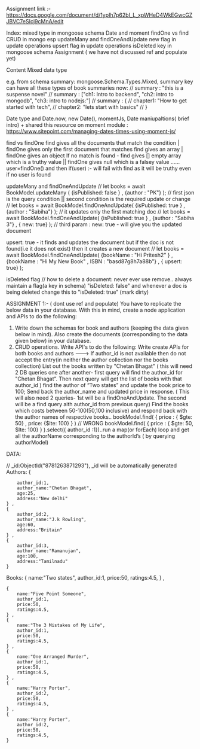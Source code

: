 Assignment link :- https://docs.google.com/document/d/1ypIh7p62bI_L_xpWHeD4WkEGwcGZJBVC7eSIcj9cMnA/edit

Index: 
mixed type in mongoose schema
Date and moment
findOne vs find
CRUD in mongo 
esp updateMany and findOneAndUpdate
new flag in update operations
upsert flag in update operations
isDeleted key in mongoose schema
Assignment ( we have not discussed ref and populate yet)

Content
Mixed data type

e.g. from schema
summary: mongoose.Schema.Types.Mixed,
summary key can have all these types of book summaries now:
    // summary : "this is a suspense novel"
    //  summary : ["ch1: Intro to backend", "ch2: intro to mongodb", "ch3: intro to nodejs:"]
    // summary : { 
    //              chapter1: "How to get started with tech",
    //              chapter2: "lets start with basics"
    //             }



Date type and Date.now, new Date(), momentJs,
Date maniupaltions( brief intro) + shared this resource on moment module : https://www.sitepoint.com/managing-dates-times-using-moment-js/ 

find vs findOne
find gives all the documents that match the condition | findOne gives only the first document that matches
find gives an array | findOne gives an object
If no match is found -  find gives [] empty array which is a truthy value  || findOne gives null which is a falsey value …… user=findOne()  and then if(user)  :- will fail with find as it will be truthy even if no user is found


updateMany and findOneAndUpdate
//   let books = await BookModel.updateMany (  {isPublished: false } ,  {author : "PK"}   );  // first json is the query condition  || second condition is the required update or change
//   let books = await BookModel.findOneAndUpdate(  {isPublished: true } ,  {author : "Sabiha"}   );  // it updates only the first matching doc
//   let books = await BookModel.findOneAndUpdate(  {isPublished: true } ,  {author : "Sabiha 3"} , { new: true}  );  // third param : new: true - will give you the updated document
  
upsert: true - it finds and updates the document but if the doc is not found(i.e it does not exist) then it creates a new document
// let books = await BookModel.findOneAndUpdate(  {bookName : "Hi Pritesh2" } ,  {bookName : "Hi My New Book" , ISBN : "basd87g8h7a88b"} , { upsert: true}  );  

isDeleted flag
// how to delete a document: never ever use remove.. always maintain a flag(a key in schema) "isDeleted: false" and whenever a doc is being deleted change this to "isDeleted: true”   (mark dirty)

ASSIGNMENT  1:- ( dont use ref and populate) 
You have to replicate the below data in your database. With this in mind, create a node application and APIs to do the following:

1. Write down the schemas for book and authors (keeping the data given below in mind). Also create the documents (corresponding to the data given below) in your database.
2. CRUD operations. Write API's to do the following:
Write create APIs for both books and authors ---> If author_id is not available then do not accept the entry(in neither the author collection nor the books collection)
List out the books written by "Chetan Bhagat" ( this will need 2 DB queries one after another- first query will find the author_id for "Chetan Bhagat”. Then next query will get the list of books with that author_id )
find the author of “Two states” and update the book price to 100;  Send back the author_name and updated price in response.  ( This will also need 2  queries- 1st will be a findOneAndUpdate. The second will be a find query aith author_id from previous query)
Find the books which costs between 50-100(50,100 inclusive) and respond back with the author names of respective books.. 
bookModel.find( { price : { $gte: 50}  ,  price: {$lte: 100} } ) // WRONG
bookModel.find( { price : { $gte: 50, $lte: 100} } ).select({ author_id :1})..run a map(or forEach) loop and get all the authorName corresponding to the authorId’s ( by querying authorModel)

DATA:

// _id:ObjectId("8781263871293"), _id will be automatically generated
Authors:
    {    

        author_id:1,
        author_name:"Chetan Bhagat",
        age:25,
        address:"New delhi"
    } ,
    { 
        author_id:2,
        author_name:"J.k Rowling",
        age:60,
        address:"Britain"
    } ,
    {    
        author_id:3,
        author_name:"Ramanujan",
        age:100,
        address:"Tamilnadu"
    }



Books:
    { 
        name:"Two states",
        author_id:1,
        price:50,
        ratings:4.5,
    } ,


    { 
        name:"Five Point Someone",
        author_id:1,
        price:50,
        ratings:4.5,
    } ,
    { 
        name:"The 3 Mistakes of My Life",
        author_id:1,
        price:50,
        ratings:4.5,
    } ,
    { 
        name:"One Arranged Murder",
        author_id:1,
        price:50,
        ratings:4.5,
    } ,
    { 
        name:"Harry Porter",
        author_id:2,
        price:50,
        ratings:4.5,
    } ,
    { 
        name:"Harry Porter",
        author_id:2,
        price:50,
        ratings:4.5,
    } 

